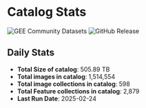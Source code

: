 # Catalog Stats

![GEE Community Datasets](https://img.shields.io/endpoint?url=https://gist.githubusercontent.com/samapriya/34bc0c1280d475d3a69e3b60a706226e/raw/community.json)
![GitHub Release](https://img.shields.io/github/v/release/samapriya/awesome-gee-community-datasets)

## Daily Stats

<!-- START_MARKER -->
* **Total Size of catalog**: 505.89 TB
* **Total images in catalog**: 1,514,554
* **Total image collections in catalog**: 598
* **Total Feature collections in catalog**: 2,879
* **Last Run Date**: 2025-02-24
<!-- END_MARKER -->
